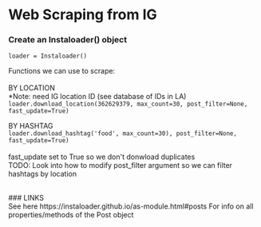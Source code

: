 # Web Scraping from IG

### Create an Instaloader() object
`loader = Instaloader()`

Functions we can use to scrape:
<br><br>
BY LOCATION
<br>*Note: need IG location ID (see database of IDs in LA)
`loader.download_location(362629379, max_count=30, post_filter=None, fast_update=True)`

BY HASHTAG
<br>
`loader.download_hashtag('food', max_count=30), post_filter=None, fast_update=True)`
<br>
<br>
fast_update set to True so we don't donwload duplicates
<br>TODO: Look into how to modify post_filter argument so we can filter hashtags by location

<br>
### LINKS
<br>
See here https://instaloader.github.io/as-module.html#posts
For info on all properties/methods of the Post object
